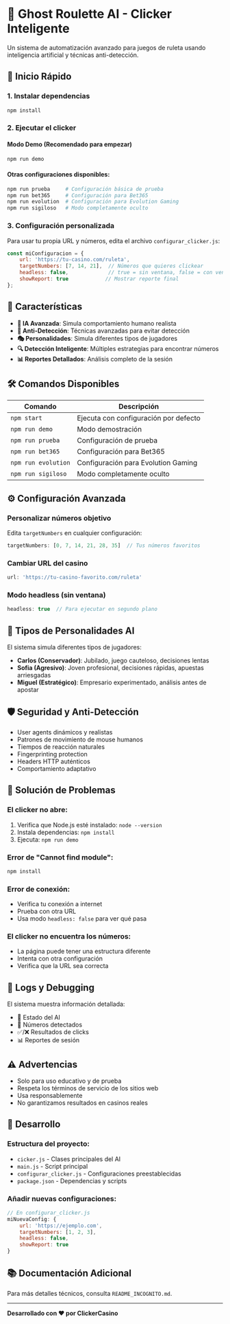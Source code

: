 # 🤖 Ghost Roulette AI - Clicker Inteligente

Un sistema de automatización avanzado para juegos de ruleta usando inteligencia artificial y técnicas anti-detección.

## 🚀 Inicio Rápido

### 1. Instalar dependencias
```bash
npm install
```

### 2. Ejecutar el clicker

#### Modo Demo (Recomendado para empezar)
```bash
npm run demo
```

#### Otras configuraciones disponibles:
```bash
npm run prueba     # Configuración básica de prueba
npm run bet365     # Configuración para Bet365
npm run evolution  # Configuración para Evolution Gaming
npm run sigiloso   # Modo completamente oculto
```

### 3. Configuración personalizada

Para usar tu propia URL y números, edita el archivo `configurar_clicker.js`:

```javascript
const miConfiguracion = {
    url: 'https://tu-casino.com/ruleta',
    targetNumbers: [7, 14, 21],  // Números que quieres clickear
    headless: false,             // true = sin ventana, false = con ventana
    showReport: true            // Mostrar reporte final
};
```

## 🎯 Características

- **🧠 IA Avanzada**: Simula comportamiento humano realista
- **👻 Anti-Detección**: Técnicas avanzadas para evitar detección
- **🎭 Personalidades**: Simula diferentes tipos de jugadores
- **🔍 Detección Inteligente**: Múltiples estrategias para encontrar números
- **📊 Reportes Detallados**: Análisis completo de la sesión

## 🛠️ Comandos Disponibles

| Comando | Descripción |
|---------|-------------|
| `npm start` | Ejecuta con configuración por defecto |
| `npm run demo` | Modo demostración |
| `npm run prueba` | Configuración de prueba |
| `npm run bet365` | Configuración para Bet365 |
| `npm run evolution` | Configuración para Evolution Gaming |
| `npm run sigiloso` | Modo completamente oculto |

## ⚙️ Configuración Avanzada

### Personalizar números objetivo
Edita `targetNumbers` en cualquier configuración:
```javascript
targetNumbers: [0, 7, 14, 21, 28, 35]  // Tus números favoritos
```

### Cambiar URL del casino
```javascript
url: 'https://tu-casino-favorito.com/ruleta'
```

### Modo headless (sin ventana)
```javascript
headless: true  // Para ejecutar en segundo plano
```

## 🤖 Tipos de Personalidades AI

El sistema simula diferentes tipos de jugadores:

- **Carlos (Conservador)**: Jubilado, juego cauteloso, decisiones lentas
- **Sofia (Agresivo)**: Joven profesional, decisiones rápidas, apuestas arriesgadas
- **Miguel (Estratégico)**: Empresario experimentado, análisis antes de apostar

## 🛡️ Seguridad y Anti-Detección

- User agents dinámicos y realistas
- Patrones de movimiento de mouse humanos
- Tiempos de reacción naturales
- Fingerprinting protection
- Headers HTTP auténticos
- Comportamiento adaptativo

## 🐛 Solución de Problemas

### El clicker no abre:
1. Verifica que Node.js esté instalado: `node --version`
2. Instala dependencias: `npm install`
3. Ejecuta: `npm run demo`

### Error de "Cannot find module":
```bash
npm install
```

### Error de conexión:
- Verifica tu conexión a internet
- Prueba con otra URL
- Usa modo `headless: false` para ver qué pasa

### El clicker no encuentra los números:
- La página puede tener una estructura diferente
- Intenta con otra configuración
- Verifica que la URL sea correcta

## 📝 Logs y Debugging

El sistema muestra información detallada:
- 🤖 Estado del AI
- 🎯 Números detectados
- ✅/❌ Resultados de clicks
- 📊 Reportes de sesión

## ⚠️ Advertencias

- Solo para uso educativo y de prueba
- Respeta los términos de servicio de los sitios web
- Usa responsablemente
- No garantizamos resultados en casinos reales

## 🔧 Desarrollo

### Estructura del proyecto:
- `cicker.js` - Clases principales del AI
- `main.js` - Script principal
- `configurar_clicker.js` - Configuraciones preestablecidas
- `package.json` - Dependencias y scripts

### Añadir nuevas configuraciones:
```javascript
// En configurar_clicker.js
miNuevaConfig: {
    url: 'https://ejemplo.com',
    targetNumbers: [1, 2, 3],
    headless: false,
    showReport: true
}
```

## 📚 Documentación Adicional

Para más detalles técnicos, consulta `README_INCOGNITO.md`.

---

**Desarrollado con ❤️ por ClickerCasino** 